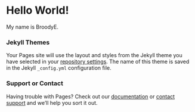 # Hello World!

My name is BroodyE.

### Jekyll Themes

Your Pages site will use the layout and styles from the Jekyll theme you have selected in your [repository settings](https://github.com/BroodyE/BroodyE.GITHUB.IO/settings). The name of this theme is saved in the Jekyll `_config.yml` configuration file.

### Support or Contact

Having trouble with Pages? Check out our [documentation](https://help.github.com/categories/github-pages-basics/) or [contact support](https://github.com/contact) and we’ll help you sort it out.
